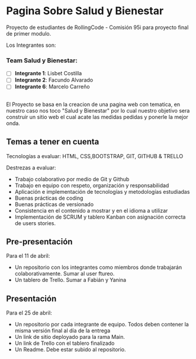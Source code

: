 # Pagina Sobre Salud y Bienestar

Proyecto de estudiantes de RollingCode - Comisión 95i para proyecto final de primer modulo. 

Los Integrantes son:

### Team Salud y Bienestar:

-   [ ] **Integrante 1**: Lisbet Costilla
-   [ ] **Integrante 2**: Facundo Alvarado
-   [ ] **Integrante 6**: Marcelo Carreño

##

El Proyecto se basa en la creacion de una pagina web con tematica, en nuestro caso nos toco "Salud y Bienestar" por lo cual
nuestro objetivo sera construir un sitio web el cual acate las medidas pedidas y ponerle la mejor onda.

## Temas a tener en cuenta

Tecnologías a evaluar: HTML, CSS,BOOTSTRAP, GIT, GITHUB & TRELLO

Destrezas a evaluar:
- Trabajo colaborativo por medio de Git y Github
- Trabajo en equipo con respeto, organización y responsabilidad
- Aplicación e implementación de tecnologías y metodologías estudiadas
- Buenas prácticas de coding
- Buenas prácticas de versionado
- Consistencia en el contenido a mostrar y en el idioma a utilizar
- Implementación de SCRUM y tablero Kanban con asignación correcta de
users stories.

## Pre-presentación

Para el 11 de abril:
- Un repositorio con los integrantes como miembros donde trabajarán
colaborativamente. Sumar al user ftureo.
- Un tablero de Trello. Sumar a Fabián y Yanina

## Presentación

Para el 25 de abril:
- Un repositorio por cada integrante de equipo. Todos deben contener la
misma versión final al día de la entrega
- Un link de sitio deployado para la rama Main.
- Un link de Trello con el tablero finalizado
- Un Readme. Debe estar subido al repositorio.
